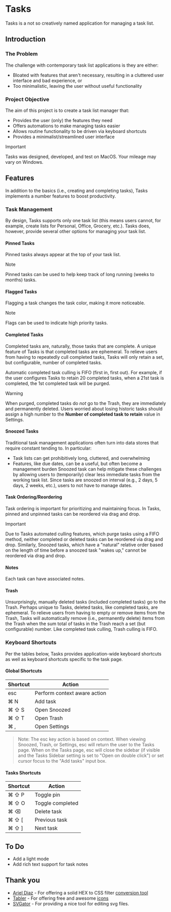 # Tasks
Tasks is a not so creatively named application for managing a task list.

## Introduction

### The Problem
The challenge with contemporary task list applications is they are either:

* Bloated with features that aren't necessary, resulting in a cluttered user interface and bad experience, or
* Too minimalistic, leaving the user without useful functionality

### Project Objective
The aim of this project is to create a task list manager that:

* Provides the user (only) the features they need
* Offers automations to make managing tasks easier
* Allows routine functionality to be driven via keyboard shortcuts
* Provides a minimalist/streamlined user interface

> [!IMPORTANT]
> Tasks was designed, developed, and test on MacOS. Your mileage may vary on Windows.

## Features
In addition to the basics (i.e., creating and completing tasks), Tasks implements a number features to boost productivity.

### Task Management
By design, Tasks supports only one task list (this means users cannot, for example, create lists for Personal, Office, Grocery, etc.). Tasks does, however, provide several other options for managing your task list.

#### Pinned Tasks
Pinned tasks always appear at the top of your task list.
> [!NOTE]
> Pinned tasks can be used to help keep track of long running (weeks to months) tasks.

#### Flagged Tasks
Flagging a task changes the task color, making it more noticeable.
> [!NOTE]
> Flags can be used to indicate high priority tasks.

#### Completed Tasks
Completed tasks are, naturally, those tasks that are complete. A unique feature of Tasks is that completed tasks are ephemeral. To relieve users from having to repeatedly cull completed tasks, Tasks will only retain a set, but configurable, number of completed tasks.

Automatic completed task culling is FIFO (first in, first out). For example, if the user configures Tasks to retain 20 completed tasks, when a 21st task is completed, the 1st completed task will be purged.

> [!WARNING]
> When purged, completed tasks do *not* go to the Trash, they are immediately and permanently deleted. Users worried about losing historic tasks should assign a high number to the **Number of completed task to retain** value in Settings.

#### Snoozed Tasks
Traditional task management applications often turn into data stores that require constant tending to. In particular:
* Task lists can get prohibitively long, cluttered, and overwhelming
* Features, like due dates, can be a useful, but often become a management burden
Snoozed task can help mitigate these challenges by allowing users to (temporarily) clear less immediate tasks from the working task list. Since tasks are snoozed on interval (e.g., 2 days, 5 days, 2 weeks, etc.), users to not have to manage dates.

#### Task Ordering/Reordering
Task ordering is important for prioritizing and maintaining focus. In Tasks, pinned and unpinned tasks can be reordered via drag and drop.

> [!IMPORTANT]
> Due to Tasks automated culling features, which purge tasks using a FIFO method, neither completed or deleted tasks can be reordered via drag and drop. Similarly, Snoozed tasks, which have a "natural" relative order based on the length of time before a snoozed task "wakes up," cannot be reordered via drag and drop.

#### Notes
Each task can have associated notes.

#### Trash
Unsurprisingly, manually deleted tasks (included completed tasks) go to the Trash. Perhaps unique to Tasks, deleted tasks, like completed tasks, are ephemeral. To relieve users from having to empty or remove items from the Trash, Tasks will automatically remove (i.e., permanently delete) items from the Trash when the sum total of tasks in the Trash reach a set (but configurable) number. Like completed task culling, Trash culling is FIFO.

### Keyboard Shortcuts
Per the tables below, Tasks provides application-wide keyboard shortcuts as well as keyboard shortcuts specific to the task page.

#### Global Shortcuts

| Shortcut         | Action                     |
|------------------|----------------------------|
| esc              | Perform context aware action |
| ⌘ N              | Add task                   |
| ⌘ ⇧ S            | Open Snoozed               |
| ⌘ ⇧ T            | Open Trash                 |
| ⌘ ,              | Open Settings              |


> Note: The esc key action is based on context. When viewing Snoozed, Trash, or Settings,
esc will return the user to the Tasks page. When on the Tasks page, esc will close the  sidebar (if visible and the Tasks
Sidebar setting is set to "Open on double click") or set cursor focus to the "Add tasks" input box.

#### Tasks Shortcuts

| Shortcut          | Action               |
|-------------------|----------------------|
| ⌘ ⇧ P            | Toggle pin           |
| ⌘ ⇧ O            | Toggle completed      |
| ⌘ ⌫              | Delete task          |
| ⌘ ⇧ [            | Previous task        |
| ⌘ ⇧ ]            | Next task            |

## To Do
* Add a light mode
* Add rich text support for task notes

## Thank you
* [Ariel Diaz](https://github.com/fullmetalbrackets) - For offering a solid HEX to CSS filter [conversion tool](https://cssfiltergenerator.lol/)
* [Tabler](https://tabler.io/) - For offering free and awesome [icons](https://tabler.io/icons)
* [SVGator](https://www.svgator.com/) - For providing a nice tool for editing svg files.